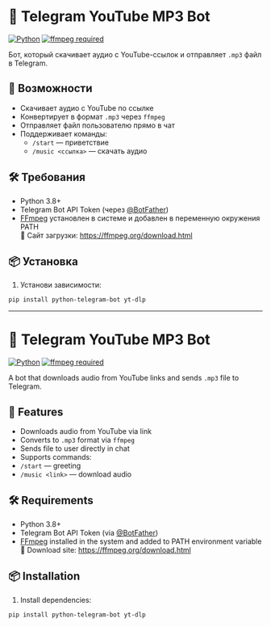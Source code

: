 # 🎵 Telegram YouTube MP3 Bot

[![Python](https://img.shields.io/badge/python-3.8%2B-blue?logo=python)](https://www.python.org/)
[![ffmpeg required](https://img.shields.io/badge/ffmpeg-required-red)](https://ffmpeg.org/)

Бот, который скачивает аудио с YouTube-ссылок и отправляет `.mp3` файл в Telegram.

## 🚀 Возможности

- Скачивает аудио с YouTube по ссылке
- Конвертирует в формат `.mp3` через `ffmpeg`
- Отправляет файл пользователю прямо в чат
- Поддерживает команды:
  - `/start` — приветствие
  - `/music <ссылка>` — скачать аудио

## 🛠 Требования

- Python 3.8+
- Telegram Bot API Token (через [@BotFather](https://t.me/BotFather))
- [FFmpeg](https://ffmpeg.org/) установлен в системе и добавлен в переменную окружения PATH  
  🔗 Сайт загрузки: https://ffmpeg.org/download.html

## 📦 Установка

1. Установи зависимости:

```bash
pip install python-telegram-bot yt-dlp
```
____________________________________________________________________________________________________________

# 🎵 Telegram YouTube MP3 Bot

[![Python](https://img.shields.io/badge/python-3.8%2B-blue?logo=python)](https://www.python.org/)
[![ffmpeg required](https://img.shields.io/badge/ffmpeg-required-red)](https://ffmpeg.org/)

A bot that downloads audio from YouTube links and sends `.mp3` file to Telegram.

## 🚀 Features

- Downloads audio from YouTube via link
- Converts to `.mp3` format via `ffmpeg`
- Sends file to user directly in chat
- Supports commands:
- `/start` — greeting
- `/music <link>` — download audio

## 🛠 Requirements

- Python 3.8+
- Telegram Bot API Token (via [@BotFather](https://t.me/BotFather))
- [FFmpeg](https://ffmpeg.org/) installed in the system and added to PATH environment variable
🔗 Download site: https://ffmpeg.org/download.html

## 📦 Installation

1. Install dependencies:

```bash
pip install python-telegram-bot yt-dlp
```
